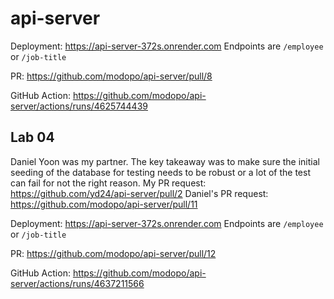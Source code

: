 # api-server #

Deployment: https://api-server-372s.onrender.com
Endpoints are `/employee` or `/job-title`

PR: https://github.com/modopo/api-server/pull/8

GitHub Action: https://github.com/modopo/api-server/actions/runs/4625744439

## Lab 04 ##

Daniel Yoon was my partner. The key takeaway was to make sure the initial seeding of the database for testing needs to be robust or a lot of the test can fail for not the right reason.
My PR request: https://github.com/yd24/api-server/pull/2
Daniel's PR request: https://github.com/modopo/api-server/pull/11

Deployment: https://api-server-372s.onrender.com
Endpoints are `/employee` or `/job-title`

PR: https://github.com/modopo/api-server/pull/12

GitHub Action: https://github.com/modopo/api-server/actions/runs/4637211566
